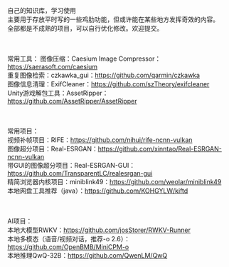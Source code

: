 自己的知识库，学习使用<br>
主要用于存放平时写的一些鸡肋功能，但或许能在某些地方发挥奇效的内容。<br>
全部都是不成熟的项目，可以自行优化修改。欢迎提交。<br>
<br><br>

常用工具：
图像压缩：Caesium Image Compressor：https://saerasoft.com/caesium<br>
重复图像检索：czkawka_gui：https://github.com/qarmin/czkawka<br>
图像信息清理：ExifCleaner：https://github.com/szTheory/exifcleaner<br>
Unity游戏解包工具：AssetRipper：https://github.com/AssetRipper/AssetRipper<br>

<br><br>
常用项目：<br>
视频补帧项目：RIFE：https://github.com/nihui/rife-ncnn-vulkan<br>
图像超分项目：Real-ESRGAN：https://github.com/xinntao/Real-ESRGAN-ncnn-vulkan<br>
带GUI的图像超分项目：Real-ESRGAN-GUI：https://github.com/TransparentLC/realesrgan-gui<br>
精简浏览器内核项目：miniblink49：https://github.com/weolar/miniblink49<br>
本地网盘工具推荐（java）：https://github.com/KOHGYLW/kiftd<br>

<br><br>
AI项目：<br>
本地大模型RWKV：https://github.com/josStorer/RWKV-Runner<br>
本地多模态（语音/视频对话，推荐-o 2.6）：https://github.com/OpenBMB/MiniCPM-o<br>
本地推理QwQ-32B：https://github.com/QwenLM/QwQ<br>